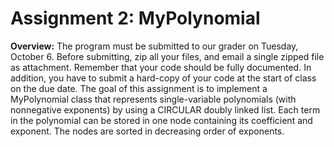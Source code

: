 # Assignment 2: MyPolynomial

**Overview:** The program must be submitted to our grader on Tuesday, October 6. Before submitting, zip all
your files, and email a single zipped file as attachment. Remember that your code should be fully
documented. In addition, you have to submit a hard-copy of your code at the start of class on the
due date.
The goal of this assignment is to implement a MyPolynomial class that represents single-variable
polynomials (with nonnegative exponents) by using a CIRCULAR doubly linked list. Each term in
the polynomial can be stored in one node containing its coefficient and exponent. The nodes are
sorted in decreasing order of exponents. 
